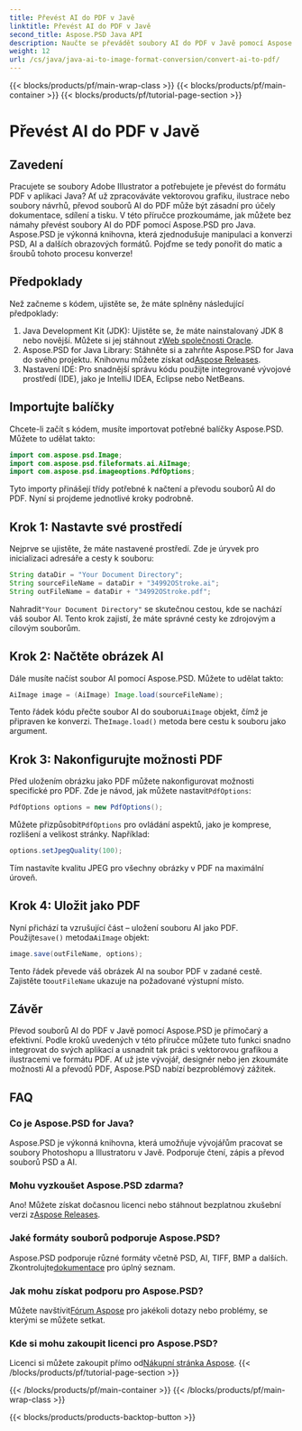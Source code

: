 ```yaml
---
title: Převést AI do PDF v Javě
linktitle: Převést AI do PDF v Javě
second_title: Aspose.PSD Java API
description: Naučte se převádět soubory AI do PDF v Javě pomocí Aspose.PSD. Chcete-li efektivně spravovat převody souborů, postupujte podle našeho podrobného průvodce krok za krokem.
weight: 12
url: /cs/java/java-ai-to-image-format-conversion/convert-ai-to-pdf/
---
```


{{< blocks/products/pf/main-wrap-class >}}
{{< blocks/products/pf/main-container >}}
{{< blocks/products/pf/tutorial-page-section >}}

# Převést AI do PDF v Javě

## Zavedení
Pracujete se soubory Adobe Illustrator a potřebujete je převést do formátu PDF v aplikaci Java? Ať už zpracováváte vektorovou grafiku, ilustrace nebo soubory návrhů, převod souborů AI do PDF může být zásadní pro účely dokumentace, sdílení a tisku. V této příručce prozkoumáme, jak můžete bez námahy převést soubory AI do PDF pomocí Aspose.PSD pro Java. Aspose.PSD je výkonná knihovna, která zjednodušuje manipulaci a konverzi PSD, AI a dalších obrazových formátů. Pojďme se tedy ponořit do matic a šroubů tohoto procesu konverze!
## Předpoklady
Než začneme s kódem, ujistěte se, že máte splněny následující předpoklady:
1.  Java Development Kit (JDK): Ujistěte se, že máte nainstalovaný JDK 8 nebo novější. Můžete si jej stáhnout z[Web společnosti Oracle](https://www.oracle.com/java/technologies/javase-downloads.html).
2.  Aspose.PSD for Java Library: Stáhněte si a zahrňte Aspose.PSD for Java do svého projektu. Knihovnu můžete získat od[Aspose Releases](https://releases.aspose.com/psd/java/).
3. Nastavení IDE: Pro snadnější správu kódu použijte integrované vývojové prostředí (IDE), jako je IntelliJ IDEA, Eclipse nebo NetBeans.
## Importujte balíčky
Chcete-li začít s kódem, musíte importovat potřebné balíčky Aspose.PSD. Můžete to udělat takto:
```java
import com.aspose.psd.Image;
import com.aspose.psd.fileformats.ai.AiImage;
import com.aspose.psd.imageoptions.PdfOptions;
```
Tyto importy přinášejí třídy potřebné k načtení a převodu souborů AI do PDF. Nyní si projdeme jednotlivé kroky podrobně.

## Krok 1: Nastavte své prostředí
Nejprve se ujistěte, že máte nastavené prostředí. Zde je úryvek pro inicializaci adresáře a cesty k souboru:
```java
String dataDir = "Your Document Directory"; 
String sourceFileName = dataDir + "34992OStroke.ai";
String outFileName = dataDir + "34992OStroke.pdf";
```
 Nahradit`"Your Document Directory"` se skutečnou cestou, kde se nachází váš soubor AI. Tento krok zajistí, že máte správné cesty ke zdrojovým a cílovým souborům.
## Krok 2: Načtěte obrázek AI
Dále musíte načíst soubor AI pomocí Aspose.PSD. Můžete to udělat takto:
```java
AiImage image = (AiImage) Image.load(sourceFileName);
```
 Tento řádek kódu přečte soubor AI do souboru`AiImage` objekt, čímž je připraven ke konverzi. The`Image.load()` metoda bere cestu k souboru jako argument.
## Krok 3: Nakonfigurujte možnosti PDF
Před uložením obrázku jako PDF můžete nakonfigurovat možnosti specifické pro PDF. Zde je návod, jak můžete nastavit`PdfOptions`:
```java
PdfOptions options = new PdfOptions();
```
 Můžete přizpůsobit`PdfOptions` pro ovládání aspektů, jako je komprese, rozlišení a velikost stránky. Například:
```java
options.setJpegQuality(100);
```
Tím nastavíte kvalitu JPEG pro všechny obrázky v PDF na maximální úroveň.
## Krok 4: Uložit jako PDF
 Nyní přichází ta vzrušující část – uložení souboru AI jako PDF. Použijte`save()` metoda`AiImage` objekt:
```java
image.save(outFileName, options);
```
 Tento řádek převede váš obrázek AI na soubor PDF v zadané cestě. Zajistěte to`outFileName` ukazuje na požadované výstupní místo.

## Závěr
Převod souborů AI do PDF v Javě pomocí Aspose.PSD je přímočarý a efektivní. Podle kroků uvedených v této příručce můžete tuto funkci snadno integrovat do svých aplikací a usnadnit tak práci s vektorovou grafikou a ilustracemi ve formátu PDF. Ať už jste vývojář, designér nebo jen zkoumáte možnosti AI a převodů PDF, Aspose.PSD nabízí bezproblémový zážitek.
## FAQ
### Co je Aspose.PSD for Java?
Aspose.PSD je výkonná knihovna, která umožňuje vývojářům pracovat se soubory Photoshopu a Illustratoru v Javě. Podporuje čtení, zápis a převod souborů PSD a AI.
### Mohu vyzkoušet Aspose.PSD zdarma?
 Ano! Můžete získat dočasnou licenci nebo stáhnout bezplatnou zkušební verzi z[Aspose Releases](https://releases.aspose.com/psd/java/).
### Jaké formáty souborů podporuje Aspose.PSD?
 Aspose.PSD podporuje různé formáty včetně PSD, AI, TIFF, BMP a dalších. Zkontrolujte[dokumentace](https://reference.aspose.com/psd/java/) pro úplný seznam.
### Jak mohu získat podporu pro Aspose.PSD?
 Můžete navštívit[Fórum Aspose](https://forum.aspose.com/c/psd/34) pro jakékoli dotazy nebo problémy, se kterými se můžete setkat.
### Kde si mohu zakoupit licenci pro Aspose.PSD?
 Licenci si můžete zakoupit přímo od[Nákupní stránka Aspose](https://purchase.aspose.com/buy).
{{< /blocks/products/pf/tutorial-page-section >}}

{{< /blocks/products/pf/main-container >}}
{{< /blocks/products/pf/main-wrap-class >}}

{{< blocks/products/products-backtop-button >}}
